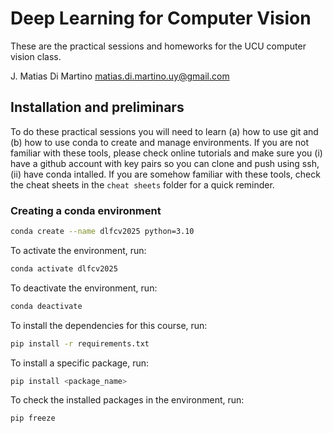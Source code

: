 # Deep Learning for Computer Vision
These are the practical sessions and homeworks for the UCU computer vision class. 

J. Matias Di Martino
<matias.di.martino.uy@gmail.com>

## Installation and preliminars
To do these practical sessions you will need to learn (a) how to use git and (b) how to use conda to create and manage environments. If you are not familiar with these tools, please check online tutorials and make sure you (i) have a github account with key pairs so you can clone and push using ssh, (ii) have conda intalled. If you are somehow familiar with these tools, check the cheat sheets in the `cheat sheets` folder for a quick reminder. 

### Creating a conda environment

```bash
conda create --name dlfcv2025 python=3.10
```
To activate the environment, run:
```bash
conda activate dlfcv2025
```

To deactivate the environment, run:
```bash
conda deactivate
```

To install the dependencies for this course, run:
```bash
pip install -r requirements.txt
```

To install a specific package, run:
```bash
pip install <package_name>
```

To check the installed packages in the environment, run:
```bash
pip freeze
```
